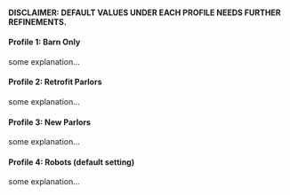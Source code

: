 
#### DISCLAIMER: DEFAULT VALUES UNDER EACH PROFILE NEEDS FURTHER REFINEMENTS.

#### Profile 1: Barn Only     

some explanation...

#### Profile 2: Retrofit Parlors

some explanation...


#### Profile 3: New Parlors

some explanation...

#### Profile 4: Robots (default setting) 

some explanation...



